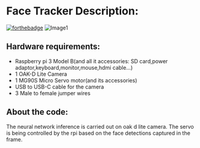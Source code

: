 # Face Tracker Description:

[![forthebadge](https://forthebadge.com/images/badges/made-with-python.svg)](https://forthebadge.com) 
![Image1](https://github.com/IRS-Devl/ComputerVision-UAV-Maneuvering/tree/main/UniAxisFaceTracker/depthai.png)

## Hardware requirements:
- Raspberry pi 3 Model B(and all it accessories: SD card,power adaptor,keyboard,monitor,mouse,hdmi cable...)
- 1 OAK-D Lite Camera
- 1 MG90S Micro Servo motor(and its accessories)
- USB to USB-C cable for the camera
- 3 Male to female jumper wires

## About the code:
The neural network inference is carried out on oak d lite camera.
The servo is being controlled by the rpi based on the face detections captured in the frame.

